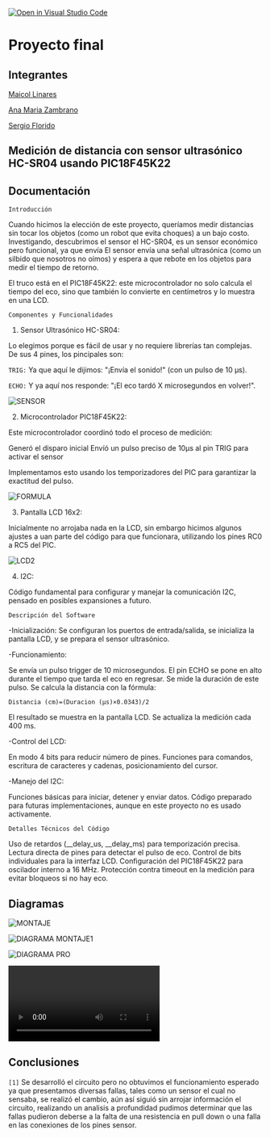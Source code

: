 [![Open in Visual Studio Code](https://classroom.github.com/assets/open-in-vscode-2e0aaae1b6195c2367325f4f02e2d04e9abb55f0b24a779b69b11b9e10269abc.svg)](https://classroom.github.com/online_ide?assignment_repo_id=19632572&assignment_repo_type=AssignmentRepo)
# Proyecto final

## Integrantes

[Maicol Linares](https://github.com/Maiik14)

[Ana Maria Zambrano](https://github.com/anazambranolozano)

[Sergio Florido](https://github.com/sergioflorido)

## Medición de distancia con sensor ultrasónico HC-SR04 usando PIC18F45K22

## Documentación

`Introducción`

Cuando hicimos la elección de este proyecto, queríamos medir distancias sin tocar los objetos (como un robot que evita choques) a un bajo costo. Investigando, descubrimos el sensor el HC-SR04, es un sensor económico pero funcional, ya que envía El sensor envía una señal ultrasónica (como un silbido que nosotros no oímos) y espera a que rebote en los objetos para medir el tiempo de retorno.

El truco está en el PIC18F45K22: este microcontrolador no solo calcula el tiempo del eco, sino que también lo convierte en centímetros y lo muestra en una LCD.

`Componentes y Funcionalidades`

1. Sensor Ultrasónico HC-SR04:

Lo elegimos porque es fácil de usar y no requiere librerías tan complejas. De sus 4 pines, los pincipales son: 

`TRIG:` Ya que aquí le dijimos: "¡Envía el sonido!" (con un pulso de 10 µs).

`ECHO:` Y ya aquí nos responde: "¡El eco tardó X microsegundos en volver!".

![SENSOR](/IMAGENES/SENSOR.png)

2. Microcontrolador PIC18F45K22:

Este microcontrolador coordinó todo el proceso de medición:

Generó el disparo inicial
Envíó un pulso preciso de 10µs al pin TRIG para activar el sensor

Implementamos esto usando los temporizadores del PIC para garantizar la exactitud del pulso.

![FORMULA](/IMAGENES/FORMULA.png)

3. Pantalla LCD 16x2:

Inicialmente no arrojaba nada en la LCD, sin embargo hicimos algunos ajustes a uan parte del código para que funcionara, utilizando los pines RC0 a RC5 del PIC.

![LCD2](/IMAGENES/LCD2.png)

4. I2C:

Código fundamental para configurar y manejar la comunicación I2C, pensado en posibles expansiones a futuro.

`Descripción del Software`

-Inicialización:
Se configuran los puertos de entrada/salida, se inicializa la pantalla LCD, y se prepara el sensor ultrasónico.

-Funcionamiento:

Se envía un pulso trigger de 10 microsegundos.
El pin ECHO se pone en alto durante el tiempo que tarda el eco en regresar.
Se mide la duración de este pulso.
Se calcula la distancia con la fórmula:

`Distancia (cm)=(Duracion (µs)×0.0343)/2`

​El resultado se muestra en la pantalla LCD.
Se actualiza la medición cada 400 ms.

-Control del LCD:

En modo 4 bits para reducir número de pines.
Funciones para comandos, escritura de caracteres y cadenas, posicionamiento del cursor.

-Manejo del I2C:

Funciones básicas para iniciar, detener y enviar datos.
Código preparado para futuras implementaciones, aunque en este proyecto no es usado activamente.

`Detalles Técnicos del Código`

Uso de retardos (__delay_us, __delay_ms) para temporización precisa.
Lectura directa de pines para detectar el pulso de eco.
Control de bits individuales para la interfaz LCD.
Configuración del PIC18F45K22 para oscilador interno a 16 MHz.
Protección contra timeout en la medición para evitar bloqueos si no hay eco.

## Diagramas

![MONTAJE](/IMAGENES/MONTAJE.jpeg)

![DIAGRAMA MONTAJE1](/IMAGENES/DIAGRAMA%20MONTAJE1.png)


![DIAGRAMA PRO](/IMAGENES/DIAGRAMA%20PRO.jpg)

![VIDEO DEL MONTAJE Y CODIGO](https://github.com/ECCI-microprocesadores/proyecto-entrega-final-g2-e2/blob/main/IMAGENES/proy.mp4)

## Conclusiones

`[1]` Se desarrolló el circuito pero no obtuvimos el funcionamiento esperado ya que presentamos diversas fallas, tales como un sensor el cual no sensaba, se realizó el cambio, aún así siguió sin arrojar información el circuito, realizando un analisis a profundidad pudimos determinar que las fallas pudieron deberse a la falta de una resistencia en pull down o una falla en las conexiones de los pines sensor.


